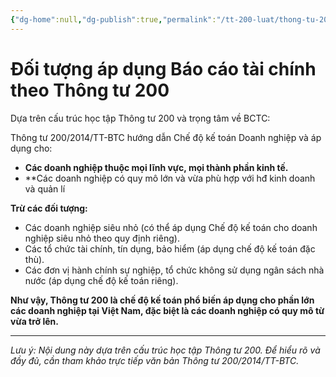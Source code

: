 ```yaml
---
{"dg-home":null,"dg-publish":true,"permalink":"/tt-200-luat/thong-tu-200/1-doi-tuong-ap-dung/","dgPassFrontmatter":true,"noteIcon":""}
---
```



# Đối tượng áp dụng Báo cáo tài chính theo Thông tư 200

Dựa trên cấu trúc học tập Thông tư 200 và trọng tâm về BCTC:

Thông tư 200/2014/TT-BTC hướng dẫn Chế độ kế toán Doanh nghiệp và áp dụng cho:

*   **Các doanh nghiệp thuộc mọi lĩnh vực, mọi thành phần kinh tế.**
*   **Các doanh nghiệp có quy mô lớn và vừa phù hợp với hđ kinh doanh và quản lí

**Trừ các đối tượng:**

*   Các doanh nghiệp siêu nhỏ (có thể áp dụng Chế độ kế toán cho doanh nghiệp siêu nhỏ theo quy định riêng).
*   Các tổ chức tài chính, tín dụng, bảo hiểm (áp dụng chế độ kế toán đặc thù).
*   Các đơn vị hành chính sự nghiệp, tổ chức không sử dụng ngân sách nhà nước (áp dụng chế độ kế toán riêng).

**Như vậy, Thông tư 200 là chế độ kế toán phổ biến áp dụng cho phần lớn các doanh nghiệp tại Việt Nam, đặc biệt là các doanh nghiệp có quy mô từ vừa trở lên.**

---
*Lưu ý: Nội dung này dựa trên cấu trúc học tập Thông tư 200. Để hiểu rõ và đầy đủ, cần tham khảo trực tiếp văn bản Thông tư 200/2014/TT-BTC.*